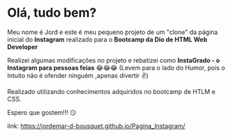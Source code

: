 # Olá, tudo bem?
Meu nome é Jord e este é meu pequeno projeto de um "clone" da página inicial do **Instagram** realizado para o **Bootcamp da Dio de HTML Web Developer**

Realizei algumas modificações no projeto e rebatizei como **InstaGrado - o Instagram para pessoas feias** :joy::joy::joy: (Levem para o lado do Humor, pois o Intuito não é ofender ninguém ,apenas divertir :v:)

Realizado utilizando conhecimentos adquiridos no bootcamp de HTLM e CSS.

Espero que gostem!!! :smirk: 

link:  https://jordemar-d-bousquet.github.io/Pagina_Instagram/
